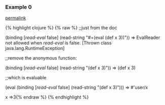 ### Example 0
[permalink](#example-0)

{% highlight clojure %}
{% raw %}
;;just from the doc

(binding [*read-eval* false] (read-string "#=(eval (def x 3))"))
=> EvalReader not allowed when *read-eval* is false.
  [Thrown class java.lang.RuntimeException]

;;remove the anonymous function:

(binding [*read-eval* false] (read-string "(def x 3)"))
=> (def x 3)

;;which is evaluable

(eval (binding [*read-eval* false] (read-string "(def x 3)")))
=> #'user/x

x
=>3{% endraw %}
{% endhighlight %}


